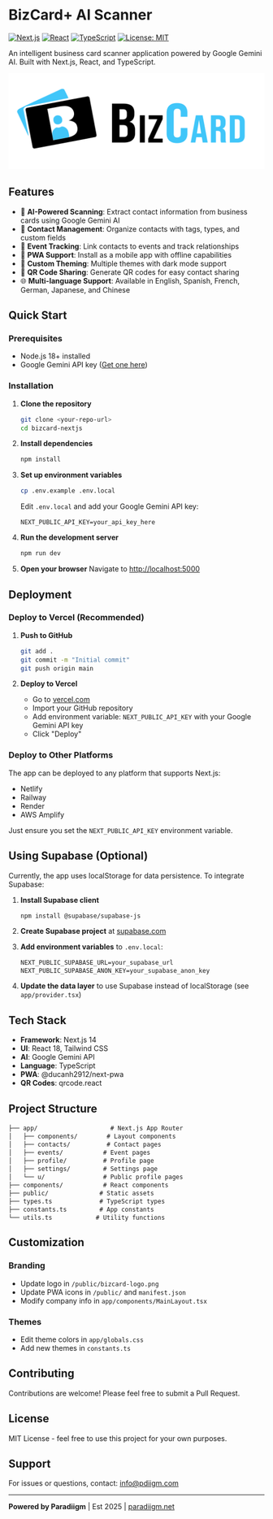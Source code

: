 # BizCard+ AI Scanner

[![Next.js](https://img.shields.io/badge/Next.js-14-black)](https://nextjs.org/)
[![React](https://img.shields.io/badge/React-18-blue)](https://reactjs.org/)
[![TypeScript](https://img.shields.io/badge/TypeScript-5-blue)](https://www.typescriptlang.org/)
[![License: MIT](https://img.shields.io/badge/License-MIT-yellow.svg)](https://opensource.org/licenses/MIT)

An intelligent business card scanner application powered by Google Gemini AI. Built with Next.js, React, and TypeScript.

![BizCard+ Screenshot](public/bizcard-logo.png)

## Features

- 🎯 **AI-Powered Scanning**: Extract contact information from business cards using Google Gemini AI
- 📇 **Contact Management**: Organize contacts with tags, types, and custom fields
- 📅 **Event Tracking**: Link contacts to events and track relationships
- 📱 **PWA Support**: Install as a mobile app with offline capabilities
- 🎨 **Custom Theming**: Multiple themes with dark mode support
- 🔗 **QR Code Sharing**: Generate QR codes for easy contact sharing
- 🌐 **Multi-language Support**: Available in English, Spanish, French, German, Japanese, and Chinese

## Quick Start

### Prerequisites

- Node.js 18+ installed
- Google Gemini API key ([Get one here](https://makersuite.google.com/app/apikey))

### Installation

1. **Clone the repository**
   ```bash
   git clone <your-repo-url>
   cd bizcard-nextjs
   ```

2. **Install dependencies**
   ```bash
   npm install
   ```

3. **Set up environment variables**
   ```bash
   cp .env.example .env.local
   ```
   Edit `.env.local` and add your Google Gemini API key:
   ```
   NEXT_PUBLIC_API_KEY=your_api_key_here
   ```

4. **Run the development server**
   ```bash
   npm run dev
   ```

5. **Open your browser**
   Navigate to [http://localhost:5000](http://localhost:5000)

## Deployment

### Deploy to Vercel (Recommended)

1. **Push to GitHub**
   ```bash
   git add .
   git commit -m "Initial commit"
   git push origin main
   ```

2. **Deploy to Vercel**
   - Go to [vercel.com](https://vercel.com)
   - Import your GitHub repository
   - Add environment variable: `NEXT_PUBLIC_API_KEY` with your Google Gemini API key
   - Click "Deploy"

### Deploy to Other Platforms

The app can be deployed to any platform that supports Next.js:
- Netlify
- Railway
- Render
- AWS Amplify

Just ensure you set the `NEXT_PUBLIC_API_KEY` environment variable.

## Using Supabase (Optional)

Currently, the app uses localStorage for data persistence. To integrate Supabase:

1. **Install Supabase client**
   ```bash
   npm install @supabase/supabase-js
   ```

2. **Create Supabase project** at [supabase.com](https://supabase.com)

3. **Add environment variables** to `.env.local`:
   ```
   NEXT_PUBLIC_SUPABASE_URL=your_supabase_url
   NEXT_PUBLIC_SUPABASE_ANON_KEY=your_supabase_anon_key
   ```

4. **Update the data layer** to use Supabase instead of localStorage (see `app/provider.tsx`)

## Tech Stack

- **Framework**: Next.js 14
- **UI**: React 18, Tailwind CSS
- **AI**: Google Gemini API
- **Language**: TypeScript
- **PWA**: @ducanh2912/next-pwa
- **QR Codes**: qrcode.react

## Project Structure

```
├── app/                    # Next.js App Router
│   ├── components/        # Layout components
│   ├── contacts/          # Contact pages
│   ├── events/           # Event pages
│   ├── profile/          # Profile page
│   ├── settings/         # Settings page
│   └── u/                # Public profile pages
├── components/           # React components
├── public/              # Static assets
├── types.ts             # TypeScript types
├── constants.ts         # App constants
└── utils.ts            # Utility functions
```

## Customization

### Branding

- Update logo in `/public/bizcard-logo.png`
- Update PWA icons in `/public/` and `manifest.json`
- Modify company info in `app/components/MainLayout.tsx`

### Themes

- Edit theme colors in `app/globals.css`
- Add new themes in `constants.ts`

## Contributing

Contributions are welcome! Please feel free to submit a Pull Request.

## License

MIT License - feel free to use this project for your own purposes.

## Support

For issues or questions, contact: info@pdiigm.com

---

**Powered by Paradiigm** | Est 2025 | [paradiigm.net](https://paradiigm.net)
